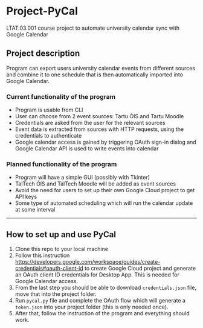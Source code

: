 # Project-PyCal
LTAT.03.001 course project to automate university calendar sync with Google Calendar

## Project description
Program can export users university calendar events from different sources and combine it to one schedule that is then automatically imported into Google Calendar.

### Current functionality of the program
- Program is usable from CLI
- User can choose from 2 event sources: Tartu ÕIS and Tartu Moodle
- Credentials are asked from the user for the relevant sources
- Event data is extracted from sources with HTTP requests, using the credentials to authenticate
- Google calendar access is gained by triggering OAuth sign-in dialog and Google Calendar API is used to write events into calendar

### Planned functionality of the program
- Program will have a simple GUI (possibly with Tkinter)
- TalTech ÕIS and TalTech Moodle will be added as event sources
- Avoid the need for users to set up their own Google Cloud project to get API keys
- Some type of automated scheduling which will run the calendar update at some interval

---

## How to set up and use PyCal

1. Clone this repo to your local machine
2. Follow this instruction https://developers.google.com/workspace/guides/create-credentials#oauth-client-id to create
   Google Cloud project and generate an OAuth client ID credentials for Desktop App. This is needed for Google Calendar access.
3. From the last step you should be able to download `credentials.json` file, move that into the project folder.
4. Run `pycal.py` file and complete the OAuth flow which will generate a `token.json` into your project folder (this is only needed once).
5. After that, follow the instruction of the program and everything should work.  